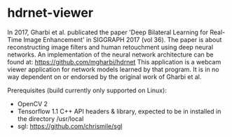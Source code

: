 # hdrnet-viewer

In 2017, Gharbi et al. publicated the paper 'Deep Bilateral Learning for Real-Time Image Enhancement' in SIGGRAPH 2017 (vol 36).
The paper is about reconstructing image filters and human retouchment using deep neural networks.
An implementation of the neural network architecture can be found at: https://github.com/mgharbi/hdrnet
This application is a webcam viewer application for network models learned by that program. It is in no way dependent on or endorsed by the original work of Gharbi et al.

Prerequisites (build currently only supported on Linux):
- OpenCV 2
- Tensorflow 1.1 C++ API headers & library, expected to be in installed in the directory /usr/local
- sgl: https://github.com/chrismile/sgl
